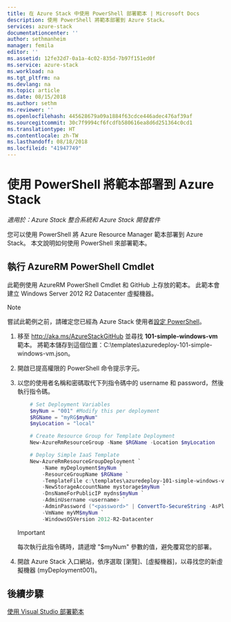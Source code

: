 ```yaml
---
title: 在 Azure Stack 中使用 PowerShell 部署範本 | Microsoft Docs
description: 使用 PowerShell 將範本部署到 Azure Stack。
services: azure-stack
documentationcenter: ''
author: sethmanheim
manager: femila
editor: ''
ms.assetid: 12fe32d7-0a1a-4c02-835d-7b97f151ed0f
ms.service: azure-stack
ms.workload: na
ms.tgt_pltfrm: na
ms.devlang: na
ms.topic: article
ms.date: 08/15/2018
ms.author: sethm
ms.reviewer: ''
ms.openlocfilehash: 445628679a09a1884f63cdce446adec476af39af
ms.sourcegitcommit: 30c7f9994cf6fcdfb580616ea8d6d251364c0cd1
ms.translationtype: HT
ms.contentlocale: zh-TW
ms.lasthandoff: 08/18/2018
ms.locfileid: "41947749"
---
```

# <a name="deploy-a-template-to-azure-stack-using-powershell"></a>使用 PowerShell 將範本部署到 Azure Stack

*適用於：Azure Stack 整合系統和 Azure Stack 開發套件*

您可以使用 PowerShell 將 Azure Resource Manager 範本部署到 Azure Stack。 本文說明如何使用 PowerShell 來部署範本。

## <a name="run-azurerm-powershell-cmdlets"></a>執行 AzureRM PowerShell Cmdlet

此範例使用 AzureRM PowerShell Cmdlet 和 GitHub 上存放的範本。 此範本會建立 Windows Server 2012 R2 Datacenter 虛擬機器。

>[!NOTE]
>嘗試此範例之前，請確定您已經為 Azure Stack 使用者[設定 PowerShell](azure-stack-powershell-configure-user.md)。

1. 移至 <http://aka.ms/AzureStackGitHub> 並尋找 **101-simple-windows-vm** 範本。 將範本儲存到這個位置：C:\\templates\\azuredeploy-101-simple-windows-vm.json。
2. 開啟已提高權限的 PowerShell 命令提示字元。
3. 以您的使用者名稱和密碼取代下列指令碼中的 username 和 password，然後執行指令碼。

   ```PowerShell
       # Set Deployment Variables
       $myNum = "001" #Modify this per deployment
       $RGName = "myRG$myNum"
       $myLocation = "local"
   
       # Create Resource Group for Template Deployment
       New-AzureRmResourceGroup -Name $RGName -Location $myLocation
   
       # Deploy Simple IaaS Template
       New-AzureRmResourceGroupDeployment `
           -Name myDeployment$myNum `
           -ResourceGroupName $RGName `
           -TemplateFile c:\templates\azuredeploy-101-simple-windows-vm.json `
           -NewStorageAccountName mystorage$myNum `
           -DnsNameForPublicIP mydns$myNum `
           -AdminUsername <username> `
           -AdminPassword ("<password>" | ConvertTo-SecureString -AsPlainText -Force) `
           -VmName myVM$myNum `
           -WindowsOSVersion 2012-R2-Datacenter
   ```

   >[!IMPORTANT]
   >每次執行此指令碼時，請遞增 "$myNum" 參數的值，避免覆寫您的部署。

4. 開啟 Azure Stack 入口網站，依序選取 [瀏覽]、[虛擬機器]，以尋找您的新虛擬機器 (myDeployment001)。

## <a name="next-steps"></a>後續步驟

[使用 Visual Studio 部署範本](azure-stack-deploy-template-visual-studio.md)
